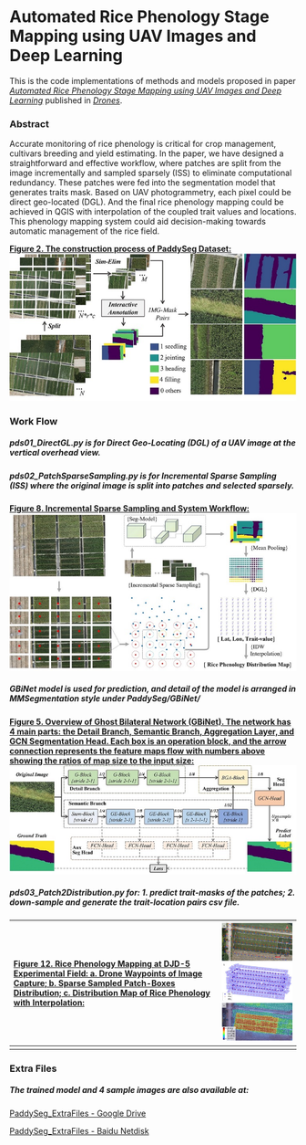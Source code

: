 # Automated Rice Phenology Stage Mapping using UAV Images and Deep Learning

This is the code implementations of  methods and models proposed in paper [*Automated Rice Phenology Stage Mapping using UAV Images and Deep Learning*](https://doi.org/10.3390/drones7020083) published in [*Drones*](https://www.mdpi.com/journal/drones).

### Abstract

Accurate monitoring of rice phenology is critical for crop management, cultivars breeding and yield estimating. In the paper, we have designed a straightforward and effective workflow, where patches are split from the image incrementally and sampled sparsely (ISS) to eliminate computational redundancy. These patches were fed into the segmentation model that generates traits mask. Based on UAV photogrammetry, each pixel could be direct geo-located (DGL).  And the final rice phenology mapping could be achieved in QGIS with interpolation of the coupled trait values and locations. This phenology mapping system could aid decision-making towards automatic management of the rice field.

<u>**Figure 2. The construction process of PaddySeg Dataset:**</u>
![Figure 2. The construction process of PaddySeg Dataset](img/Figure%202.jpg)

### Work Flow

##### pds01_DirectGL.py is for Direct Geo-Locating (DGL) of a UAV image at the vertical overhead view.

##### pds02_PatchSparseSampling.py is for Incremental Sparse Sampling (ISS) where the original image is split into patches and selected sparsely.

<u>**Figure 8. Incremental Sparse Sampling and System Workflow:**</u>![Figure 8. Incremental Sparse Sampling and System Workflow](img/Figure%208.jpg)

##### GBiNet model is used for prediction, and detail of the model is arranged in MMSegmentation style under PaddySeg/GBiNet/

<u>**Figure 5. Overview of Ghost Bilateral Network (GBiNet). The network has 4 main parts: the Detail Branch, Semantic Branch, Aggregation Layer, and GCN Segmentation Head. Each box is an operation block, and the arrow connection represents the feature maps flow with numbers above showing the ratios of map size to the input size:**</u>
<img src="img/Figure%205.jpg" title="" alt="Figure 5. Overview of Ghost Bilateral Network (GBiNet). The network has 4 main parts: the Detail Branch, Semantic Branch, Aggregation Layer, and GCN Segmentation Head. Each box is an operation block, and the arrow connection represents the feature maps flow with numbers above showing the ratios of map size to the input size. " data-align="center">

##### pds03_Patch2Distribution.py for: 1. predict trait-masks of the patches; 2. down-sample and generate the trait-location pairs csv file.

| <u>**Figure 12. Rice Phenology Mapping at DJD-5 Experimental Field: a. Drone Waypoints of Image Capture; b. Sparse Sampled Patch-Boxes Distribution; c. Distribution Map of Rice Phenology with Interpolation:**</u> | <img title="" src="img/Figure%2012.jpg" alt="Figure 12. Rice Phenology Mapping at DJD-5 Experimental Field: a. Drone Waypoints of Image Capture; b. Sparse Sampled Patch-Boxes Distribution; c. Distribution Map of Rice Phenology with Interpolation" width="630" data-align="inline"> |
|:-------------------------------------------------------------------------------------------------------------------------------------------------------------------------------------------------------------------- | --------------------------------------------------------------------------------------------------------------------------------------------------------------------------------------------------------------------------------------------------------------------------------------- |
|                                                                                                                                                                                                                      |                                                                                                                                                                                                                                                                                         |

### Extra Files

##### The trained model and 4 sample images are also available at:

[PaddySeg_ExtraFiles - Google Drive](https://drive.google.com/drive/folders/1NnFOPRP20jvi3EHetyB1fUaqo4c4aJqQ?usp=sharing)

[PaddySeg_ExtraFiles - Baidu Netdisk](https://pan.baidu.com/s/1VV_8Tn3tJtONhDew1_6Jrw?pwd=mw1x)
